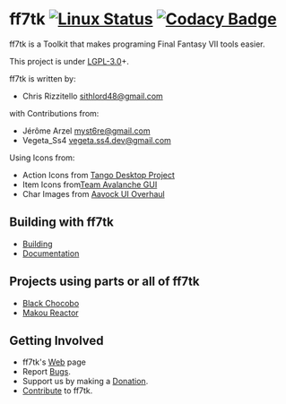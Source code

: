 ff7tk
[![Linux Status](https://github.com/sithlord48/ff7tk/actions/workflows/build.yml/badge.svg)](https://github.com/sithlord48/ff7tk/actions/workflows/build.yml) [![Codacy Badge](https://app.codacy.com/project/badge/Grade/2f18d1606058447a9cc5fdc3753373de)](https://app.codacy.com/gh/sithlord48/ff7tk/dashboard)
===
ff7tk is a Toolkit that makes programing Final Fantasy VII tools easier.

This project is under [LGPL-3.0]+.

ff7tk is written by:

 - Chris Rizzitello <sithlord48@gmail.com>

 with Contributions from: 

 - Jérôme Arzel <myst6re@gmail.com>
 - Vegeta_Ss4 <vegeta.ss4.dev@gmail.com>

 Using Icons from:

 - Action Icons from [Tango Desktop Project]
 - Item Icons from[Team Avalanche GUI]
 - Char Images from [Aavock UI Overhaul]

## Building with ff7tk
 - [Building]
 - [Documentation]

## Projects using parts or all of ff7tk
 - [Black Chocobo]
 - [Makou Reactor]

## Getting Involved
 - ff7tk's [Web] page
 - Report [Bugs].
 - Support us by making a [Donation].
 - [Contribute] to ff7tk.

[Aavock UI Overhaul]:https://forums.qhimm.com/index.php?topic=20331
[Tango Desktop Project]:http://tango.freedesktop.org/Tango_Desktop_Project
[Team Avalanche GUI]:https://forums.qhimm.com/index.php?topic=18397
[Bugs]:https://github.com/sithlord48/ff7tk/issues
[Web]:https://github.com/sithlord48/ff7tk
[LGPL-3.0]:https://www.gnu.org/licenses/lgpl.html
[Donation]:http://sourceforge.net/p/blackchocobo/donate/
[Black Chocobo]:https://github.com/sithlord48/blackchocobo
[Makou Reactor]:https://github.com/myst6re/makoureactor
[Documentation]:https://sithlord48.github.io/ff7tk/
[Building]:http://sithlord48.github.io/ff7tk/md_docs_build.html
[Contribute]:http://sithlord48.github.io/ff7tk/md_docs_CONTRIBUTING.html
